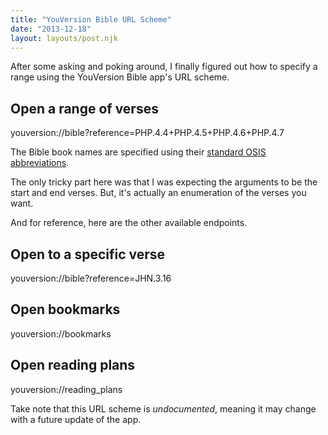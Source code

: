 ```yaml
---
title: "YouVersion Bible URL Scheme"
date: "2013-12-18"
layout: layouts/post.njk
---
```


After some asking and poking around, I finally figured out how to specify a
range using the YouVersion Bible app's URL scheme.

## Open a range of verses

youversion://bible?reference=PHP.4.4+PHP.4.5+PHP.4.6+PHP.4.7

The Bible book names are specified using their
[standard OSIS abbreviations](http://crosswire.org/wiki/OSIS_Book_Abbreviations).

The only tricky part here was that I was expecting the arguments to be the start
and end verses. But, it's actually an enumeration of the verses you want.

And for reference, here are the other available endpoints.

## Open to a specific verse

youversion://bible?reference=JHN.3.16

## Open bookmarks

youversion://bookmarks

## Open reading plans

youversion://reading_plans

Take note that this URL scheme is _undocumented_, meaning it may change with a
future update of the app.
